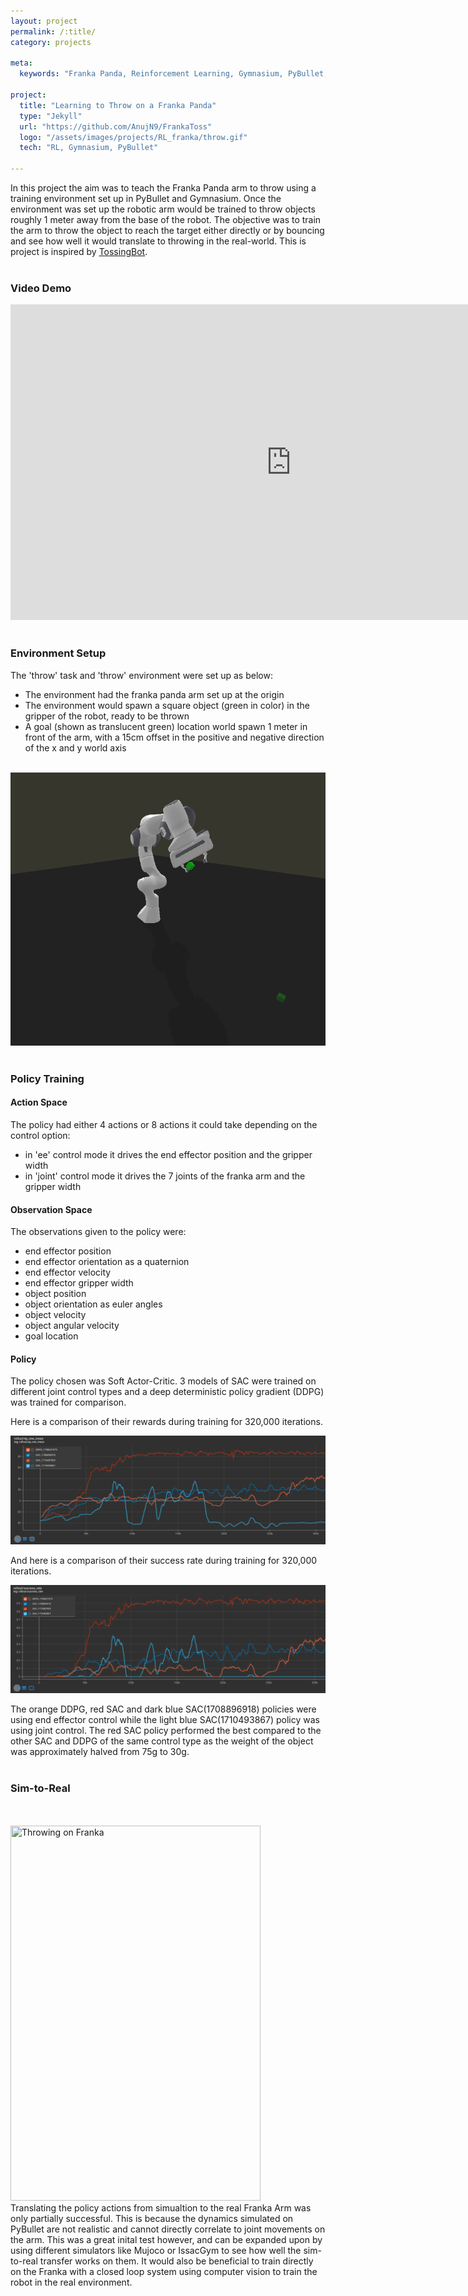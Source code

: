 ```yaml
---
layout: project
permalink: /:title/
category: projects

meta:
  keywords: "Franka Panda, Reinforcement Learning, Gymnasium, PyBullet, Stable-Baselines3"

project:
  title: "Learning to Throw on a Franka Panda"
  type: "Jekyll"
  url: "https://github.com/AnujN9/FrankaToss"
  logo: "/assets/images/projects/RL_franka/throw.gif"
  tech: "RL, Gymnasium, PyBullet"

---
```


In this project the aim was to teach the Franka Panda arm to throw using a training environment set up in PyBullet and Gymnasium. Once the environment was set up the robotic arm would be trained to throw objects roughly 1 meter away from the base of the robot. The objective was to train the arm to throw the object to reach the target either directly or by bouncing and see how well it would translate to throwing in the real-world. This is project is inspired by [<ins>TossingBot</ins>](https://tossingbot.cs.princeton.edu/paper.pdf).
<br/><br/>

### Video Demo

<iframe width="897" height="505" src="https://www.youtube.com/embed/XwL6f4UbqA8" title="Making Coffee with a Robot Arm: Botrista" frameborder="0" allow="accelerometer; autoplay; clipboard-write; encrypted-media; gyroscope; picture-in-picture; web-share" allowfullscreen></iframe>
<br/><br/>


### Environment Setup

The 'throw' task and 'throw' environment were set up as below:

- The environment had the franka panda arm set up at the origin
- The environment would spawn a square object (green in color) in the gripper of the robot, ready to be thrown
- A goal (shown as translucent green) location world spawn 1 meter in front of the arm, with a 15cm offset in the positive and negative direction of the x and y world axis
<br/><br/>

![Environment Setup](/assets/images/projects/RL_franka/env_setup.png)
<br/><br/>



### Policy Training

#### Action Space

The policy had either 4 actions or 8 actions it could take depending on the control option:

* in 'ee' control mode it drives the end effector position and the gripper width
* in 'joint' control mode it drives the 7 joints of the franka arm and the gripper width


#### Observation Space

The observations given to the policy were:

- end effector position
- end effector orientation as a quaternion
- end effector velocity
- end effector gripper width
- object position
- object orientation as euler angles
- object velocity
- object angular velocity
- goal location


#### Policy

The policy chosen was Soft Actor-Critic. 3 models of SAC were trained on different joint control types and a deep deterministic policy gradient (DDPG) was trained for comparison.

Here is a comparison of their rewards during training for 320,000 iterations.

![Evolution of Reward](/assets/images/projects/RL_franka/Ep_Reward.png)

And here is a comparison of their success rate during training for 320,000 iterations.

![Evolution of Success](/assets/images/projects/RL_franka/Ep_Success.png)

The orange DDPG, red SAC and dark blue SAC(1708896918) policies were using end effector control while the light blue SAC(1710493867) policy was using joint control. The red SAC policy performed the best compared to the other SAC and DDPG of the same control type as the weight of the object was approximately halved from 75g to 30g.
<br/><br/>


### Sim-to-Real
<br/><br/>
<img title="Throwing on Franka" src="/assets/images/projects/RL_franka/result.gif" width="400" height="600">
<br/>
Translating the policy actions from simualtion to the real Franka Arm was only partially successful. This is because the dynamics simulated on PyBullet are not realistic and cannot directly correlate to joint movements on the arm. This was a great inital test however, and can be expanded upon by using different simulators like Mujoco or IssacGym to see how well the sim-to-real transfer works on them. It would also be beneficial to train directly on the Franka with a closed loop system using computer vision to train the robot in the real environment. 
<br/><br/>

